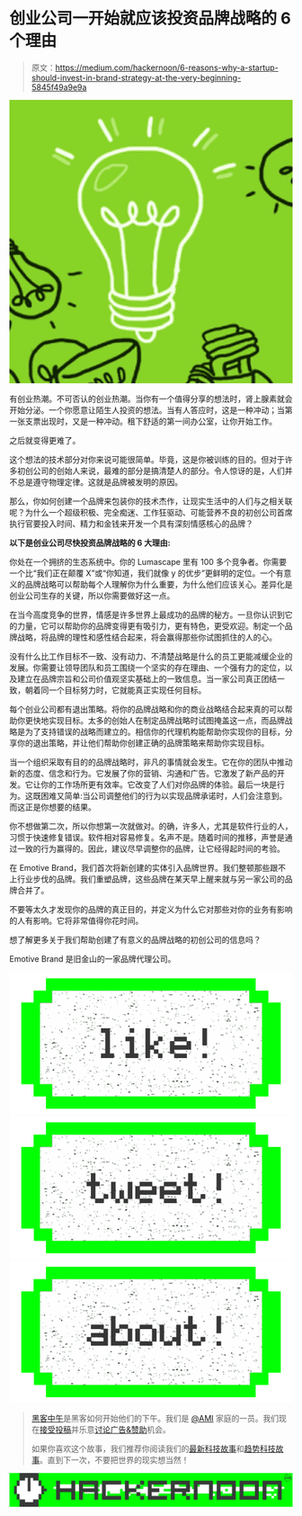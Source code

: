 # 创业公司一开始就应该投资品牌战略的 6 个理由

> 原文：<https://medium.com/hackernoon/6-reasons-why-a-startup-should-invest-in-brand-strategy-at-the-very-beginning-5845f49a9e9a>

![](img/52086c792f499fe5b56aebf3b07a6397.png)

有创业热潮。不可否认的创业热潮。当你有一个值得分享的想法时，肾上腺素就会开始分泌。一个你愿意让陌生人投资的想法。当有人答应时，这是一种冲动；当第一张支票出现时，又是一种冲动。租下舒适的第一间办公室，让你开始工作。

之后就变得更难了。

这个想法的技术部分对你来说可能很简单。毕竟，这是你被训练的目的。但对于许多初创公司的创始人来说，最难的部分是搞清楚人的部分。令人惊讶的是，人们并不总是遵守物理定律。这就是品牌被发明的原因。

那么，你如何创建一个品牌来包装你的技术杰作，让现实生活中的人们与之相关联呢？为什么一个超级积极、完全痴迷、工作狂驱动、可能营养不良的初创公司首席执行官要投入时间、精力和金钱来开发一个具有深刻情感核心的品牌？

**以下是创业公司尽快投资品牌战略的 6 大理由:**

你处在一个拥挤的生态系统中。你的 Lumascape 里有 100 多个竞争者。你需要一个比“我们正在颠覆 X”或“你知道，我们就像 y 的优步”更鲜明的定位。一个有意义的品牌战略可以帮助每个人理解你为什么重要，为什么他们应该关心。差异化是创业公司生存的关键，所以你需要做好这一点。

在当今高度竞争的世界，情感是许多世界上最成功的品牌的秘方。一旦你认识到它的力量，它可以帮助你的品牌变得更有吸引力，更有特色，更受欢迎。制定一个品牌战略，将品牌的理性和感性结合起来，将会赢得那些你试图抓住的人的心。

没有什么比工作目标不一致、没有动力、不清楚战略是什么的员工更能减缓企业的发展。你需要让领导团队和员工围绕一个坚实的存在理由、一个强有力的定位，以及建立在品牌宗旨和公司价值观坚实基础上的一致信息。当一家公司真正团结一致，朝着同一个目标努力时，它就能真正实现任何目标。

每个创业公司都有退出策略。将你的品牌战略和你的商业战略结合起来真的可以帮助你更快地实现目标。太多的创始人在制定品牌战略时试图掩盖这一点，而品牌战略是为了支持错误的战略而建立的。相信你的代理机构能帮助你实现你的目标，分享你的退出策略，并让他们帮助你创建正确的品牌策略来帮助你实现目标。

当一个组织采取有目的的品牌战略时，非凡的事情就会发生。它在你的团队中推动新的态度、信念和行为。它发展了你的营销、沟通和广告。它激发了新产品的开发。它让你的工作场所更有效率。它改变了人们对你品牌的体验。最后一块是行为。这既困难又简单:当公司调整他们的行为以实现品牌承诺时，人们会注意到。而这正是你想要的结果。

你不想做第二次，所以你想第一次就做对。的确，许多人，尤其是软件行业的人，习惯于快速修复错误。软件相对容易修复。名声不是。随着时间的推移，声誉是通过一致的行为赢得的。因此，建议尽早调整你的品牌，让它经得起时间的考验。

在 Emotive Brand，我们首次将新创建的实体引入品牌世界。我们整顿那些跟不上行业步伐的品牌。我们重塑品牌，这些品牌在某天早上醒来就与另一家公司的品牌合并了。

不要等太久才发现你的品牌的真正目的，并定义为什么它对那些对你的业务有影响的人有影响。它将非常值得你花时间。

想了解更多关于我们帮助创建了有意义的品牌战略的初创公司的信息吗？

Emotive Brand 是旧金山的一家品牌代理公司。

[![](img/50ef4044ecd4e250b5d50f368b775d38.png)](http://bit.ly/HackernoonFB)[![](img/979d9a46439d5aebbdcdca574e21dc81.png)](https://goo.gl/k7XYbx)[![](img/2930ba6bd2c12218fdbbf7e02c8746ff.png)](https://goo.gl/4ofytp)

> [黑客中午](http://bit.ly/Hackernoon)是黑客如何开始他们的下午。我们是 [@AMI](http://bit.ly/atAMIatAMI) 家庭的一员。我们现在[接受投稿](http://bit.ly/hackernoonsubmission)并乐意[讨论广告&赞助](mailto:partners@amipublications.com)机会。
> 
> 如果你喜欢这个故事，我们推荐你阅读我们的[最新科技故事](http://bit.ly/hackernoonlatestt)和[趋势科技故事](https://hackernoon.com/trending)。直到下一次，不要把世界的现实想当然！

[![](img/be0ca55ba73a573dce11effb2ee80d56.png)](https://goo.gl/Ahtev1)